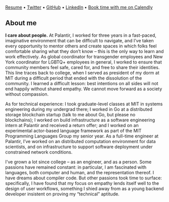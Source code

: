 [Resume](resume.md) • [Twitter](https://twitter.com/jcmaunsell) • [GitHub](https://github.com/jcmaunsell) • [LinkedIn](https://www.linkedin.com/in/j-maunsell-2583a8103) • [Book time with me on Calendly](https://calendly.com/jcmaunsell)

## About me

**I care about people.** At Palantir, I worked for three years in a fast-paced, imaginative environment that can be difficult to navigate, and I’ve taken every opportunity to mentor others and create spaces in which folks feel comfortable sharing what they don’t know – this is the only way to learn and work effectively. As global coordinator for transgender employees and New York coordinator for LGBTQ+ employees in general, I worked to ensure that community members feel safe, cared for, and free to share their identities. This line traces back to college, when I served as president of my dorm at MIT during a difficult period that ended with the dissolution of the community. I learned a difficult lesson: best intentions on all sides will not end happily without shared empathy. We cannot move forward as a society without compassion.

As for technical experience: I took graduate-level classes at MIT in systems engineering during my undergrad there; I worked in Go at a distributed storage blockchain startup (talk to me about Go, but please no blockchains); I worked on build infrastructure as a software engineering intern at Palantir and received a return offer; and I worked on an experimental actor-based language framework as part of the MIT Programming Languages Group my senior year. As a full-time engineer at Palantir, I’ve worked on an distributed computation environment for data scientists, and on infrastructure to support software deployment under constrained network conditions.

I've grown a lot since college – as an engineer, and as a person. Some passions have remained constant: in particular, I am fascinated with languages, both computer and human, and the representation thereof. I have dreams about compiler code. But other passions took time to surface: specifically, I have found that my focus on empathy lends itself well to the design of user workflows, something I shied away from as a young backend developer insistent on proving my “technical” aptitude.


